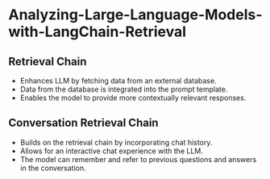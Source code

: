 # Analyzing-Large-Language-Models-with-LangChain-Retrieval

  <h2>Retrieval Chain</h2>
<ul>
  <li>Enhances LLM by fetching data from an external database.</li>
  <li>Data from the database is integrated into the prompt template.</li>
  <li>Enables the model to provide more contextually relevant responses.</li>
 </ul>
 
  <h2>Conversation Retrieval Chain</h2>
 <ul>
  <li>Builds on the retrieval chain by incorporating chat history.</li>
  <li>Allows for an interactive chat experience with the LLM.</li>
  <li>The model can remember and refer to previous questions and answers in the conversation.</li>
 </ul>

